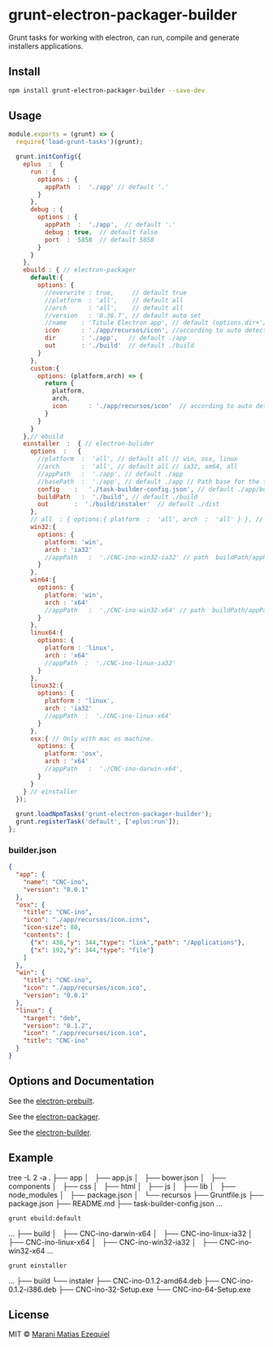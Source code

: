 # grunt-electron-packager-builder

Grunt tasks for working with electron, can run, compile and generate installers applications.

## Install

```sh
npm install grunt-electron-packager-builder --save-dev 
```

## Usage
```js
module.exports = (grunt) => {
  require('load-grunt-tasks')(grunt);

  grunt.initConfig({
    eplus  :  {
      run : { 
        options : {
          appPath  :  './app' // default '.'
        }
      },
      debug : { 
        options : {
          appPath  :  './app',  // default '.'
          debug : true,  // default false
          port  :  5858  // default 5858
        }
      }
    },
    ebuild : { // electron-packager
      default:{
        options: {
          //overwrite : true,     // default true
          //platform  : 'all',    // default all
          //arch      : 'all',    // default all
          //version   : '0.36.7', // default auto set
          //name    : 'Titule Electron app', // default (options.dir+'/packeger.json').name
          icon      : './app/recursos/icon', //according to auto detect platform extension.
          dir       : './app',   // default ./app
          out       : './build'  // default ./build
        }
      },
      custom:{
        options: (platform,arch) => {
          return {
            platform,
            arch,
            icon      : './app/recursos/icon'  // according to auto detect platform extension
          }
        }
      }
    },// ebuild
    einstaller  :  { // electron-bulider 
      options  :   {
        //platform  :  'all', // default all // win, osx, linux
        //arch      :  'all', // default all // ia32, am64, all
        //appPath   :  './app', // default ./app
        //basePath  :  './app', // default ./app // Path base for the file config.json 
        config    :   './task-builder-config.json', // default ./app/builder.json
        buildPath   :  './build', // default ./build
        out       :  './build/instaler'  // default ./dist
      },
      // all  : { options:{ platform  :  'all', arch  :  'all' } }, // next version
      win32:{
        options: {
          platform: 'win',
          arch : 'ia32'
          //appPath   :  './CNC-ino-win32-ia32' // path  buildPath/appPath
        }
      },
      win64:{
        options: {
          platform: 'win',
          arch : 'x64'
          //appPath   :  './CNC-ino-win32-x64' // path  buildPath/appPath
        }
      },
      linux64:{
        options: {
          platform : 'linux',
          arch : 'x64'
          //appPath  :  './CNC-ino-linux-ia32'
        }
      },
      linux32:{
        options: {
          platform : 'linux',
          arch : 'ia32'
          //appPath  :  './CNC-ino-linux-x64'
        }
      },
      osx:{ // Only with mac os machine.
        options: {
          platform: 'osx',
          arch : 'x64'
          //appPath   :  './CNC-ino-darwin-x64',
        }
      }
    } // einstaller
  });
  
  grunt.loadNpmTasks('grunt-electron-packager-builder');
  grunt.registerTask('default', ['eplus:run']);
};
```
### builder.json
```json
{
  "app": {
    "name": "CNC-ino",
    "version": "0.0.1"
  },
  "osx": {
    "title": "CNC-ino",
    "icon": "./app/recursos/icon.icns",
    "icon-size": 80,
    "contents": [
      {"x": 438,"y": 344,"type": "link","path": "/Applications"},
      {"x": 192,"y": 344,"type": "file"}
    ]
  },
  "win": {
    "title": "CNC-ino",
    "icon": "./app/recursos/icon.ico",
    "version": "0.0.1"
  },
  "linux": {
    "target": "deb",
    "version": "0.1.2",
    "icon": "./app/recursos/icon.ico",
    "title": "CNC-ino"
  }
}
```
## Options and Documentation

See the [electron-prebuilt](https://github.com/mafintosh/electron-prebuilt).

See the [electron-packager](https://github.com/maxogden/electron-packager).

See the [electron-builder](https://github.com/loopline-systems/electron-builder).

## Example
tree -L 2 -a
.
├── app
│   ├── app.js
│   ├── bower.json
│   ├── components
│   ├── css
│   ├── html
│   ├── js
│   ├── lib
│   ├── node_modules
│   ├── package.json
│   └── recursos
├── Gruntfile.js
├── package.json
├── README.md
├── task-builder-config.json
...
```
grunt ebuild:default
```
...
├── build
│   ├── CNC-ino-darwin-x64
│   ├── CNC-ino-linux-ia32
│   ├── CNC-ino-linux-x64
│   ├── CNC-ino-win32-ia32
│   ├── CNC-ino-win32-x64
...
```
grunt einstaller
```
...
├── build
└── instaler
    ├── CNC-ino-0.1.2-amd64.deb
    ├── CNC-ino-0.1.2-i386.deb
    ├── CNC-ino-32-Setup.exe
    └── CNC-ino-64-Setup.exe


## License
MIT © [Marani Matias Ezequiel](maranimatias@gmail.com)
